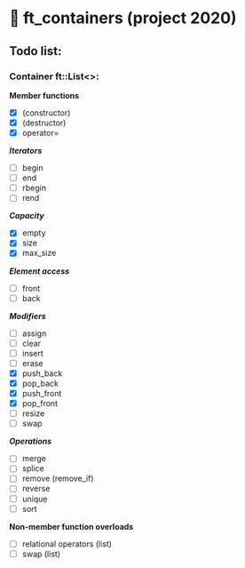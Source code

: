 # :black_square_button: ft_containers (project 2020)
## Todo list:
### Container ft::List\<\>:  

**Member functions**  
- [x] (constructor)
- [x] (destructor)
- [x] operator=

**_Iterators_**  
- [ ] begin
- [ ] end
- [ ] rbegin
- [ ] rend

**_Capacity_**  
- [x] empty
- [x] size
- [x] max_size

**_Element access_**  
- [ ] front
- [ ] back

**_Modifiers_**  
- [ ] assign
- [ ] clear
- [ ] insert
- [ ] erase
- [x] push_back
- [x] pop_back
- [x] push_front
- [x] pop_front
- [ ] resize
- [ ] swap

**_Operations_**  
- [ ] merge
- [ ] splice
- [ ] remove (remove_if)
- [ ] reverse
- [ ] unique
- [ ] sort

**Non-member function overloads**
- [ ] relational operators (list)
- [ ] swap (list)
